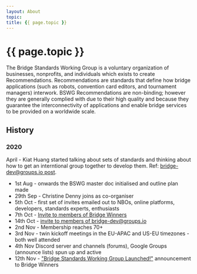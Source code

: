 ```yaml
---
layout: About
topic: 
title: {{ page.topic }}
---
```


# {{ page.topic }}

The Bridge Standards Working Group is a voluntary organization of businesses, nonprofits, and individuals which exists to create Recommendations. Recommendations are standards that define how bridge applications (such as robots, convention card editors, and tournament managers) interwork. BSWG Recommendations are non-binding; however they are generally complied with due to their high quality and because they guarantee the interconnectivity of applications and enable bridge services to be provided on a worldwide scale.

## History ##
### 2020 ###
April - Kiat Huang started talking about sets of standards and thinking about how to get an interntional group together to develop them. Ref: [bridge-dev@groups.io post](https://groups.io/g/bridge-dev/topic/getting_all_bridge_data/72930121).

* 1st Aug - onwards the BSWG master doc initialised and outline plan made
* 29th Sep - Christine Denny joins as co-organiser
* 5th Oct - first set of invites emailed out to NBOs, online platforms, developers, standards experts, enthusiasts
* 7th Oct - [Invite to members of Bridge Winners](http://bridgewinners.com/article/view/bridge-standards-working-group)
* 14th Oct - [invite to members of bridge-dev@groups.io](https://groups.io/g/bridge-dev/topic/invitation_to_join_the_bridge/77491700)
* 2nd Nov - Membership reaches 70+
* 3rd Nov - twin kickoff meetings in the EU-APAC and US-EU timezones - both well attended
* 4th Nov Discord server and channels (forums), Google Groups (announce lists) spun up and active
* 12th Nov - ["Bridge Standards Working Group Launched!"](http://bridgewinners.com/article/view/bridge-standards-working-group-launched-2-9tmvoznv1t/) announcement to Bridge Winners

